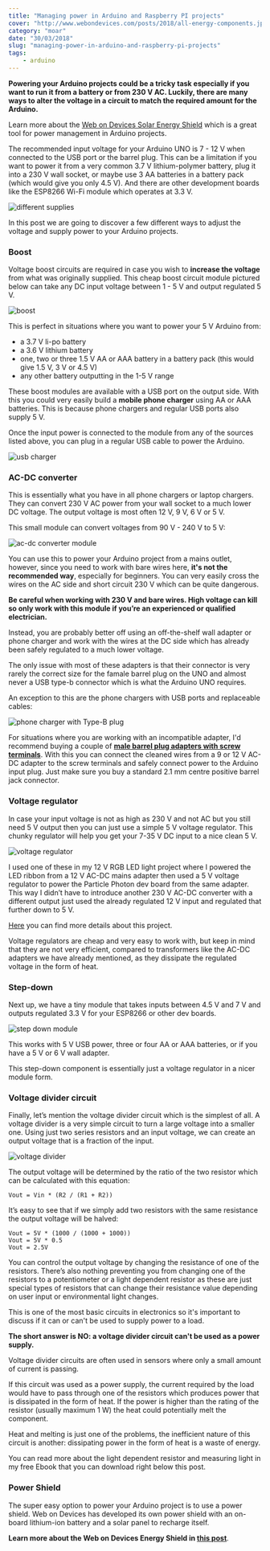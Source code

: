 ```yaml
---
title: "Managing power in Arduino and Raspberry PI projects"
cover: "http://www.webondevices.com/posts/2018/all-energy-components.jpg"
category: "moar"
date: "30/03/2018"
slug: "managing-power-in-arduino-and-raspberry-pi-projects"
tags:
    - arduino
---
```


**Powering your Arduino projects could be a tricky task especially if you want to run it from a battery or from 230 V AC. Luckily, there are many ways to alter the voltage in a circuit to match the required amount for the Arduino.**

Learn more about the [Web on Devices Solar Energy Shield](/arduino-solar-panel-and-battery-power-shield) which is a great tool for power management in Arduino projects.

The recommended input voltage for your Arduino UNO is 7 - 12 V when connected to the USB port or the barrel plug. This can be a limitation if you want to power it from a very common 3.7 V lithium-polymer battery, plug it into a 230 V wall socket, or maybe use 3 AA batteries in a battery pack (which would give you only 4.5 V). And there are other development boards like the ESP8266 Wi-Fi module which operates at 3.3 V.

![different supplies](http://www.webondevices.com/posts/2018/all-energy-components.jpg)

In this post we are going to discover a few different ways to adjust the voltage and supply power to your Arduino projects.

### Boost

Voltage boost circuits are required in case you wish to **increase the voltage** from what was originally supplied. This cheap boost circuit module pictured below can take any DC input voltage between 1 - 5 V and output regulated 5 V.

![boost](http://www.webondevices.com/posts/2018/boost-converter.jpg) 

This is perfect in situations where you want to power your 5 V Arduino from:
 - a 3.7 V li-po battery
 - a 3.6 V lithium battery
 - one, two or three 1.5 V AA or AAA battery in a battery pack (this would give 1.5 V, 3 V or 4.5 V)
 - any other battery outputting in the 1-5 V range

These boost modules are available with a USB port on the output side. With this you could very easily build a **mobile phone charger** using AA or AAA batteries. This is because phone chargers and regular USB ports also supply 5 V.

Once the input power is connected to the module from any of the sources listed above, you can plug in a regular USB cable to power the Arduino.

![usb charger](http://www.webondevices.com/posts/2018/boost.jpg)

### AC-DC converter

This is essentially what you have in all phone chargers or laptop chargers. They can convert 230 V AC power from your wall socket to a much lower DC voltage. The output voltage is most often 12 V, 9 V, 6 V or 5 V.

This small module can convert voltages from 90 V - 240 V to 5 V:

![ac-dc converter module](http://www.webondevices.com/posts/2018/acdc-converter-module.jpg)

You can use this to power your Arduino project from a mains outlet, however, since you need to work with bare wires here, **it's not the recommended way**, especially for beginners. You can very easily cross the wires on the AC side and short circuit 230 V which can be quite dangerous.

**Be careful when working with 230 V and bare wires. High voltage can kill so only work with this module if you’re an experienced or qualified electrician.**

Instead, you are probably better off using an off-the-shelf wall adapter or phone charger and work with the wires at the DC side which has already been safely regulated to a much lower voltage.

The only issue with most of these adapters is that their connector is very rarely the correct size for the famale barrel plug on the UNO and almost never a USB type-b connector which is what the Arduino UNO requires.

An exception to this are the phone chargers with USB ports and replaceable cables:

![phone charger with Type-B plug](http://www.webondevices.com/posts/2018/arduino-wallplug.jpg)

For situations where you are working with an incompatible adapter, I'd recommend buying a couple of  **[male barrel plug adapters with screw terminals](https://www.google.co.uk/search?q=male+barrel+plug+adapters+with+screw+terminals)**. With this you can connect the cleaned wires from a 9 or 12 V AC-DC adapter to the screw terminals and safely connect power to the Arduino input plug. Just make sure you buy a standard 2.1 mm centre positive barrel jack connector.

### Voltage regulator

In case your input voltage is not as high as 230 V and not AC but you still need 5 V output then you can just use a simple 5 V voltage regulator. This chunky regulator will help you get your 7-35 V DC input to a nice clean 5 V.

![voltage regulator](http://www.webondevices.com/posts/2018/voltage-regulator.jpg)

I used one of these in my 12 V RGB LED light project where I powered the LED ribbon from a 12 V AC-DC mains adapter then used a 5 V voltage regulator to power the Particle Photon dev board from the same adapter. This way I didn’t have to introduce another 230 V AC-DC converter with a different output just used the already regulated 12 V input and regulated that further down to 5 V.

[Here](/ikea-social-notification-desk-lamp) you can find more details about this project.

Voltage regulators are cheap and very easy to work with, but keep in mind that they are not very efficient, compared to transformers like the AC-DC adapters we have already mentioned, as they dissipate the regulated voltage in the form of heat.

### Step-down

Next up, we have a tiny module that takes inputs between 4.5 V and 7 V and outputs regulated 3.3 V for your ESP8266 or other dev boards.

![step down module](http://www.webondevices.com/posts/2018/step-down-converter.jpg)

This works with 5 V USB power, three or four AA or AAA batteries, or if you have a 5 V or 6 V wall adapter.

This step-down component is essentially just a voltage regulator in a nicer module form.


### Voltage divider circuit

Finally, let’s mention the voltage divider circuit which is the simplest of all. A voltage divider is a very simple circuit to turn a large voltage into a smaller one. Using just two series resistors and an input voltage, we can create an output voltage that is a fraction of the input.

![voltage divider](http://www.webondevices.com/posts/2018/volt-div.png)

The output voltage will be determined by the ratio of the two resistor which can be calculated with this equation:

```
Vout = Vin * (R2 / (R1 + R2))
```

It’s easy to see that if we simply add two resistors with the same resistance the output voltage will be halved:

```
Vout = 5V * (1000 / (1000 + 1000))
Vout = 5V * 0.5
Vout = 2.5V
```

You can control the output voltage by changing the resistance of one of the resistors. There’s also nothing preventing you from changing one of the resistors to a potentiometer or a light dependent resistor as these are just special types of resistors that can change their resistance value depending on user input or environmental light changes.

This is one of the most basic circuits in electronics so it's important to discuss if it can or can't be used to supply power to a load.

**The short answer is NO: a voltage divider circuit can't be used as a power supply.**

Voltage divider circuits are often used in sensors where only a small amount of current is passing.

If this circuit was used as a power supply, the current required by the load would have to pass through one of the resistors which produces power that is dissipated in the form of heat. If the power is higher than the rating of the resistor (usually maximum 1 W) the heat could potentially melt the component.

Heat and melting is just one of the problems, the inefficient nature of this circuit is another: dissipating power in the form of heat is a waste of energy.

You can read more about the light dependent resistor and measuring light in my free Ebook that you can download right below this post.

### Power Shield

The super easy option to power your Arduino project is to use a power shield. Web on Devices has developed its own power shield with an on-board lithium-ion battery and a solar panel to recharge itself.

**Learn more about the Web on Devices Energy Shield in [this post](/arduino-solar-panel-and-battery-power-shield)**.